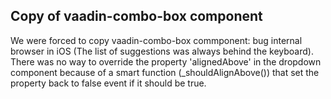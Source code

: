 ## Copy of vaadin-combo-box component

We were forced to copy vaadin-combo-box commponent: bug internal browser in iOS (The list of suggestions was always behind the keyboard). 
There was no way to override the property 'alignedAbove' in the dropdown component because of a smart 
function (_shouldAlignAbove()) that set the property back to false event if it should be true.

